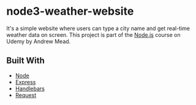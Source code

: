 # node3-weather-website

It's a simple website where users can type a city name and get real-time weather data on screen. This project is part of the [Node.js](https://www.udemy.com/course/the-complete-nodejs-developer-course-2/) course on Udemy by Andrew Mead.

## Built With
* [Node](https://nodejs.org/dist/latest-v12.x/docs/api/) 
* [Express](http://expressjs.com/en/4x/api.html) 
* [Handlebars](https://handlebarsjs.com/guide/) 
* [Request](https://rometools.github.io/rome/)  
